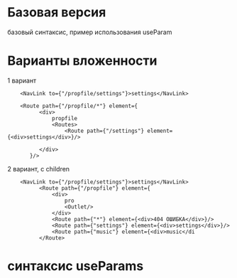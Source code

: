 # Базовая версия

базовый синтаксис, пример использования useParam

# Варианты вложенности

1 вариант

````
    <NavLink to={"/propfile/settings"}>settings</NavLink>
    
    <Route path={"/propfile/*"} element={
          <div>
              propfile
              <Routes>
                  <Route path={"/settings"} element={<div>settings</div>}/>
           
          </div>
       }/>
````

2 вариант, c children

````
    <NavLink to={"/propfile/settings"}>settings</NavLink>
          <Route path={"/propfile"} element={
              <div>
                  pro
                  <Outlet/>
              </div>
              <Route path={"*"} element={<div>404 ОШИБКА</div>}/>
              <Route path={"settings"} element={<div>settings</div>}/>
              <Route path={"music"} element={<div>music</di
          </Route>
````


#  синтаксис useParams